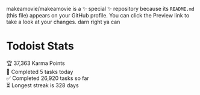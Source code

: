 makeamovie/makeamovie is a ✨ special ✨ repository because its `README.md` (this file) appears on your GitHub profile.
You can click the Preview link to take a look at your changes. darn right ya can

# Todoist Stats

<!-- TODO-IST:START -->
🏆  37,363 Karma Points           
🌸  Completed 5 tasks today           
✅  Completed 26,920 tasks so far           
⏳  Longest streak is 328 days
<!-- TODO-IST:END -->
